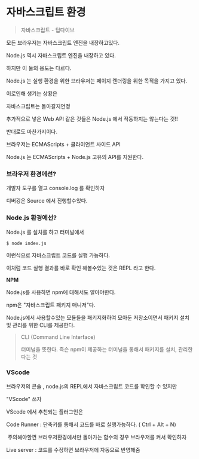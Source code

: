 # 자바스크립트 환경

> 자바스크립트 - 딥다이브



모든 브라우저는 자바스크립트 엔진을 내장하고있다.

Node.js 역시 자바스크립트 엔진을 내장하고 있다.



하지만 이 둘의 용도는 다르다.

Node.js 는 실행 환경을 위한 브라우저는 페이지 렌더링을 위한 목적을 가지고 있다.



이로인해 생기는 상황은

자바스크립트는 돌아갈지언정

추가적으로 넣은 Web API 같은 것들은 Node.js 에서 작동하지는 않는다는 것!! 

반대로도 마찬가지이다.



브라우저는 ECMAScripts + 클라이언트 사이드 API

Node.js 는  ECMAScripts + Node.js 고유의 API를 지원한다.





### 브라우저 환경에선?

개발자 도구를 열고 console.log 를 확인하자 

디버깅은 Source 에서 진행할수있다.



### Node.js 환경에선?

Node.js 를 설치를 하고 터미널에서 

``` 
$ node index.js
```

이런식으로 자바스크립트 코드를 실행 가능하다. 

이처럼 코드 실행 결과를 바로 확인 해볼수있는 것은 REPL 라고 한다.



**NPM**

Node.js를 사용하면 npm에 대해서도 알아야한다.

npm은 "자바스크립트 패키지 매니저"다.

Node.js에서 사용할수있는 모듈들을 패키지화하여 모아둔 저장소이면서 패키지 설치 및 관리를 위한 CLI를 제공한다.

> CLI (Command Line Interface)
>
> 터미널을 뜻한다. 즉슨 npm이 제공하는 터미널을 통해서 패키지를 설치, 관리한다는 것



### VScode

브라우저의 콘솔 , node.js의 REPL에서 자바스크립트 코드를 확인할 수 있지만 

"VScode" 쓰자

VScode 에서 추천되는 플러그인은

Code Runner : 단축키를 통해서 코드를 바로 실행가능하다. ( Ctrl + Alt + N)

​	주의해야할껀 브러우저환경에서만 돌아가는 함수의 경우 브라우저를 켜서 확인하자 

Live server : 코드를 수정하면 브라우저에 자동으로 반영해줌



